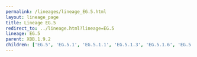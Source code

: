 ```yaml
---
permalink: /lineages/lineage_EG.5.html
layout: lineage_page
title: Lineage EG.5
redirect_to: ../lineage.html?lineage=EG.5
lineage: EG.5
parent: XBB.1.9.2
children: ['EG.5', 'EG.5.1', 'EG.5.1.1', 'EG.5.1.3', 'EG.5.1.6', 'EG.5.1.8', 'EG.5.1.13', 'EG.5.1.16']
---
```

